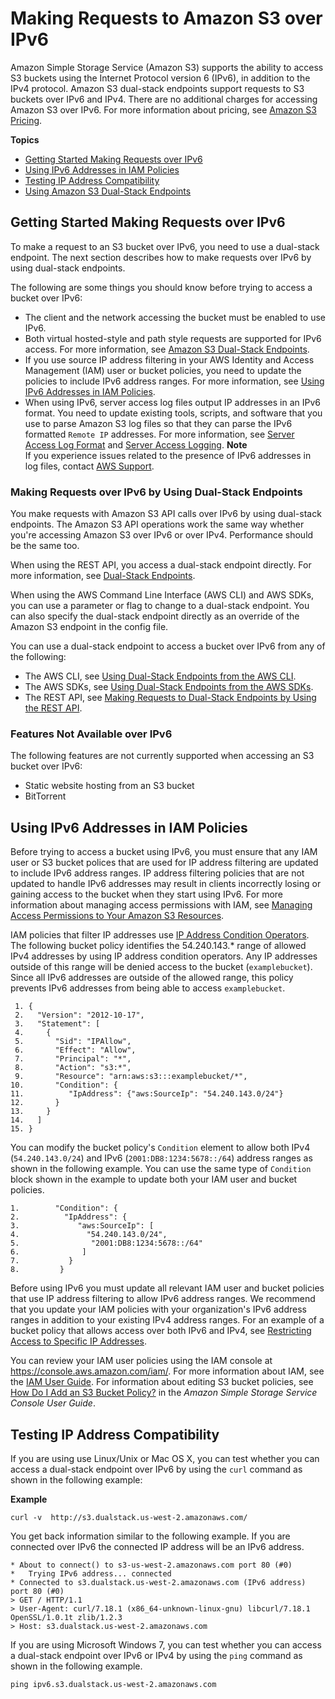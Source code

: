 # Making Requests to Amazon S3 over IPv6<a name="ipv6-access"></a>

Amazon Simple Storage Service \(Amazon S3\) supports the ability to access S3 buckets using the Internet Protocol version 6 \(IPv6\), in addition to the IPv4 protocol\. Amazon S3 dual\-stack endpoints support requests to S3 buckets over IPv6 and IPv4\. There are no additional charges for accessing Amazon S3 over IPv6\. For more information about pricing, see [Amazon S3 Pricing](https://aws.amazon.com/s3/pricing/)\.

**Topics**
+ [Getting Started Making Requests over IPv6](#ipv6-access-getting-started)
+ [Using IPv6 Addresses in IAM Policies](#ipv6-access-iam)
+ [Testing IP Address Compatibility](#ipv6-access-test-compatabilty)
+ [Using Amazon S3 Dual\-Stack Endpoints](dual-stack-endpoints.md)

## Getting Started Making Requests over IPv6<a name="ipv6-access-getting-started"></a>

To make a request to an S3 bucket over IPv6, you need to use a dual\-stack endpoint\. The next section describes how to make requests over IPv6 by using dual\-stack endpoints\. 

The following are some things you should know before trying to access a bucket over IPv6: 
+ The client and the network accessing the bucket must be enabled to use IPv6\. 
+ Both virtual hosted\-style and path style requests are supported for IPv6 access\. For more information, see [Amazon S3 Dual\-Stack Endpoints](dual-stack-endpoints.md#dual-stack-endpoints-description)\.
+ If you use source IP address filtering in your AWS Identity and Access Management \(IAM\) user or bucket policies, you need to update the policies to include IPv6 address ranges\. For more information, see [Using IPv6 Addresses in IAM Policies](#ipv6-access-iam)\.
+ When using IPv6, server access log files output IP addresses in an IPv6 format\. You need to update existing tools, scripts, and software that you use to parse Amazon S3 log files so that they can parse the IPv6 formatted `Remote IP` addresses\. For more information, see [Server Access Log Format](LogFormat.md) and [Server Access Logging](ServerLogs.md)\. 
**Note**  
If you experience issues related to the presence of IPv6 addresses in log files, contact [AWS Support](https://aws.amazon.com/premiumsupport/)\.

### Making Requests over IPv6 by Using Dual\-Stack Endpoints<a name="ipv6-access-api"></a>

You make requests with Amazon S3 API calls over IPv6 by using dual\-stack endpoints\. The Amazon S3 API operations work the same way whether you're accessing Amazon S3 over IPv6 or over IPv4\. Performance should be the same too\.

When using the REST API, you access a dual\-stack endpoint directly\. For more information, see [Dual\-Stack Endpoints](dual-stack-endpoints.md#dual-stack-endpoints-description)\.

When using the AWS Command Line Interface \(AWS CLI\) and AWS SDKs, you can use a parameter or flag to change to a dual\-stack endpoint\. You can also specify the dual\-stack endpoint directly as an override of the Amazon S3 endpoint in the config file\.

You can use a dual\-stack endpoint to access a bucket over IPv6 from any of the following:
+ The AWS CLI, see [Using Dual\-Stack Endpoints from the AWS CLI](dual-stack-endpoints.md#dual-stack-endpoints-cli)\.
+ The AWS SDKs, see [Using Dual\-Stack Endpoints from the AWS SDKs](dual-stack-endpoints.md#dual-stack-endpoints-sdks)\.
+ The REST API, see [Making Requests to Dual\-Stack Endpoints by Using the REST API](RESTAPI.md#rest-api-dual-stack)\.

### Features Not Available over IPv6<a name="ipv6-not-supported"></a>

The following features are not currently supported when accessing an S3 bucket over IPv6:
+ Static website hosting from an S3 bucket
+ BitTorrent

## Using IPv6 Addresses in IAM Policies<a name="ipv6-access-iam"></a>

Before trying to access a bucket using IPv6, you must ensure that any IAM user or S3 bucket polices that are used for IP address filtering are updated to include IPv6 address ranges\. IP address filtering policies that are not updated to handle IPv6 addresses may result in clients incorrectly losing or gaining access to the bucket when they start using IPv6\. For more information about managing access permissions with IAM, see [Managing Access Permissions to Your Amazon S3 Resources](s3-access-control.md)\.

IAM policies that filter IP addresses use [IP Address Condition Operators](http://docs.aws.amazon.com/IAM/latest/UserGuide/reference_policies_elements.html#Conditions_IPAddress)\. The following bucket policy identifies the 54\.240\.143\.\* range of allowed IPv4 addresses by using IP address condition operators\. Any IP addresses outside of this range will be denied access to the bucket \(`examplebucket`\)\. Since all IPv6 addresses are outside of the allowed range, this policy prevents IPv6 addresses from being able to access `examplebucket`\. 

```
 1. {
 2.   "Version": "2012-10-17",
 3.   "Statement": [
 4.     {
 5.       "Sid": "IPAllow",
 6.       "Effect": "Allow",
 7.       "Principal": "*",
 8.       "Action": "s3:*",
 9.       "Resource": "arn:aws:s3:::examplebucket/*",
10.       "Condition": {
11.          "IpAddress": {"aws:SourceIp": "54.240.143.0/24"}
12.       } 
13.     } 
14.   ]
15. }
```

You can modify the bucket policy's `Condition` element to allow both IPv4 \(`54.240.143.0/24`\) and IPv6 \(`2001:DB8:1234:5678::/64`\) address ranges as shown in the following example\. You can use the same type of `Condition` block shown in the example to update both your IAM user and bucket policies\.

```
1.        "Condition": {
2.          "IpAddress": {
3.             "aws:SourceIp": [
4.               "54.240.143.0/24",
5.                "2001:DB8:1234:5678::/64"
6.              ]
7.           }
8.         }
```

Before using IPv6 you must update all relevant IAM user and bucket policies that use IP address filtering to allow IPv6 address ranges\. We recommend that you update your IAM policies with your organization's IPv6 address ranges in addition to your existing IPv4 address ranges\. For an example of a bucket policy that allows access over both IPv6 and IPv4, see [Restricting Access to Specific IP Addresses](example-bucket-policies.md#example-bucket-policies-use-case-3)\.

You can review your IAM user policies using the IAM console at [https://console\.aws\.amazon\.com/iam/](https://console.aws.amazon.com/iam/)\. For more information about IAM, see the [IAM User Guide](http://docs.aws.amazon.com/IAM/latest/UserGuide/)\. For information about editing S3 bucket policies, see [How Do I Add an S3 Bucket Policy?](http://docs.aws.amazon.com/AmazonS3/latest/user-guide/add-bucket-policy.html) in the *Amazon Simple Storage Service Console User Guide*\. 

## Testing IP Address Compatibility<a name="ipv6-access-test-compatabilty"></a>

If you are using use Linux/Unix or Mac OS X, you can test whether you can access a dual\-stack endpoint over IPv6 by using the `curl` command as shown in the following example:

**Example**  

```
curl -v  http://s3.dualstack.us-west-2.amazonaws.com/
```
You get back information similar to the following example\. If you are connected over IPv6 the connected IP address will be an IPv6 address\.   

```
* About to connect() to s3-us-west-2.amazonaws.com port 80 (#0)
*   Trying IPv6 address... connected
* Connected to s3.dualstack.us-west-2.amazonaws.com (IPv6 address) port 80 (#0)
> GET / HTTP/1.1
> User-Agent: curl/7.18.1 (x86_64-unknown-linux-gnu) libcurl/7.18.1 OpenSSL/1.0.1t zlib/1.2.3
> Host: s3.dualstack.us-west-2.amazonaws.com
```

If you are using Microsoft Windows 7, you can test whether you can access a dual\-stack endpoint over IPv6 or IPv4 by using the `ping` command as shown in the following example\.

```
ping ipv6.s3.dualstack.us-west-2.amazonaws.com 
```